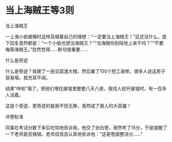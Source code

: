 # 当上海贼王等3则

当上海贼王

一上海小偷被捕时这样高喊着自己的理想：“一定要当上海贼王！”这还没什么，底下回复竟然都是：“一个小偷也想当海贼王？”“当海贼你到陆地上来干吗？”“不要侮辱海贼王。”忽然觉得……断句很重要……

什么是奇迹

什么是奇迹？我建了一座豆腐渣大楼，然后雇了150个短工装修，很多人说这房子容易塌，我充耳不闻。

结果“哗啦”塌了，把他们埋在废墟里整整八天八夜，我找人挖开废墟时，有一百多人活着。

这是个奇迹，更奇迹的是我不但无罪，竟然成了救人的大英雄！

评卷标准

同事在考试分数下来后吃惊地告诉我，他交了张白卷，居然考了15分，于是提醒了一下老师是否搞错。老师自信且认真地告诉他：“这是卷面整洁分……”